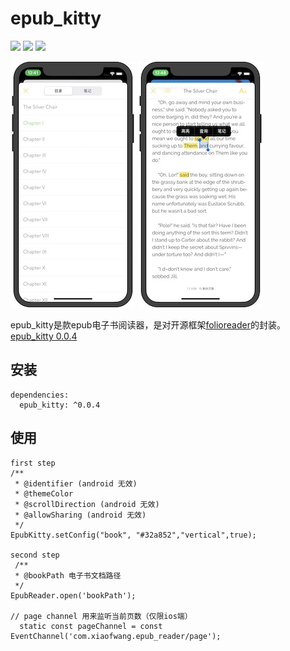 # epub_kitty

![](https://img.shields.io/badge/build-passing-brightgreen)
![](https://img.shields.io/badge/version-0.0.4-orange)
![](https://img.shields.io/badge/platform-flutter-lightgrey)


![](1.jpeg)
![](2.jpeg)


epub_kitty是款epub电子书阅读器，是对开源框架[folioreader](https://folioreader.github.io/FolioReaderKit/)的封装。
[epub_kitty 0.0.4](https://pub.dev/packages/epub_kitty)

## 安装
	dependencies:
	  epub_kitty: ^0.0.4

## 使用
   
    first step
    /**
     * @identifier (android 无效)
     * @themeColor
     * @scrollDirection (android 无效)
     * @allowSharing (android 无效)
     */
    EpubKitty.setConfig("book", "#32a852","vertical",true);
    
    second step
	 /**
	 * @bookPath 电子书文档路径
	 */
	EpubReader.open('bookPath');
	
	// page channel 用来监听当前页数（仅限ios端）
	  static const pageChannel = const EventChannel('com.xiaofwang.epub_reader/page');

	
